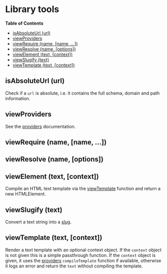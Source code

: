 # Library tools

<!-- START doctoc generated TOC please keep comment here to allow auto update -->
<!-- DON'T EDIT THIS SECTION, INSTEAD RE-RUN doctoc TO UPDATE -->
**Table of Contents**

- [isAbsoluteUrl (url)](#isabsoluteurl-url)
- [viewProviders](#viewproviders)
- [viewRequire (name, [name, ...])](#viewrequire-name-name-)
- [viewResolve (name, [options])](#viewresolve-name-options)
- [viewElement (text, [context])](#viewelement-text-context)
- [viewSlugify (text)](#viewslugify-text)
- [viewTemplate (text, [context])](#viewtemplate-text-context)

<!-- END doctoc generated TOC please keep comment here to allow auto update -->


## isAbsoluteUrl (url)

Check if a ``url`` is absolute, i.e. it contains the full schema, domain and path information.

## viewProviders

See the [providers](./providers.md) documentation.

## viewRequire (name, [name, ...])



## viewResolve (name, [options])


## viewElement (text, [context])

Compile an HTML text template via the [viewTemplate](#viewtemplate-text-context) function and return
a new HTMLElement.

## viewSlugify (text)

Convert a text string into a [slug](https://en.wikipedia.org/wiki/Semantic_URL).

## viewTemplate (text, [context])

Render a text template with an optional context object. If the ``context``
object is not given this is a simple passthrough function. If the ``context``
object is given, it uses the [providers](./providers.md) ``compileTemplate`` function if available, otherwise
it logs an error and return the ``text`` without compiling the template.

